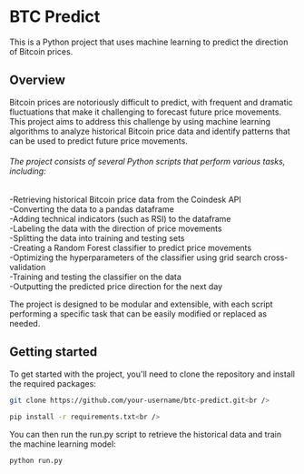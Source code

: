 # BTC Predict
This is a Python project that uses machine learning to predict the direction of Bitcoin prices.

## Overview
Bitcoin prices are notoriously difficult to predict, with frequent and dramatic fluctuations that make it challenging to forecast future price movements. This project aims to address this challenge by using machine learning algorithms to analyze historical Bitcoin price data and identify patterns that can be used to predict future price movements.

###### The project consists of several Python scripts that perform various tasks, including:

-Retrieving historical Bitcoin price data from the Coindesk API <br />
-Converting the data to a pandas dataframe <br />
-Adding technical indicators (such as RSI) to the dataframe <br /> 
-Labeling the data with the direction of price movements <br />
-Splitting the data into training and testing sets <br />
-Creating a Random Forest classifier to predict price movements <br />
-Optimizing the hyperparameters of the classifier using grid search cross-validation <br />
-Training and testing the classifier on the data <br />
-Outputting the predicted price direction for the next day <br />

The project is designed to be modular and extensible, with each script performing a specific task that can be easily modified or replaced as needed.

## Getting started
To get started with the project, you'll need to clone the repository and install the required packages:<br />
```sh
git clone https://github.com/your-username/btc-predict.git<br />
```
```sh
pip install -r requirements.txt<br />
```
You can then run the run.py script to retrieve the historical data and train the machine learning model:<br />
```sh
python run.py
```
